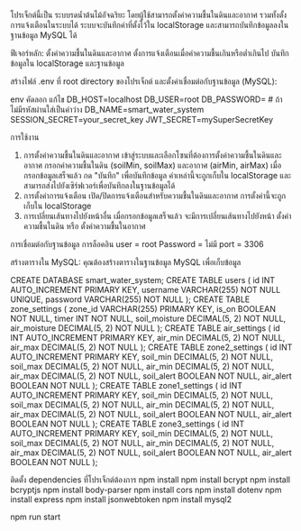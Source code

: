 โปรเจ็กต์นี้เป็น ระบบรดน้ำต้นไม้อัจฉริยะ โดยผู้ใช้สามารถตั้งค่าความชื้นในดินและอากาศ รวมทั้งตั้งการแจ้งเตือนในระบบได้ ระบบจะบันทึกค่าที่ตั้งไว้ใน localStorage และสามารถบันทึกข้อมูลลงในฐานข้อมูล MySQL ได้

ฟีเจอร์หลัก:
ตั้งค่าความชื้นในดินและอากาศ
ตั้งการแจ้งเตือนเมื่อค่าความชื้นเกินหรือต่ำเกินไป
บันทึกข้อมูลใน localStorage และฐานข้อมูล

สร้างไฟล์ .env ที่ root directory ของโปรเจ็กต์ และตั้งค่าเชื่อมต่อกับฐานข้อมูล (MySQL):

env
คัดลอก
แก้ไข
DB_HOST=localhost
DB_USER=root
DB_PASSWORD=  # ถ้าไม่มีรหัสผ่านใส่เป็นค่าว่าง
DB_NAME=smart_water_system
SESSION_SECRET=your_secret_key
JWT_SECRET=mySuperSecretKey

การใช้งาน
1. การตั้งค่าความชื้นในดินและอากาศ
เข้าสู่ระบบและเลือกโซนที่ต้องการตั้งค่าความชื้นในดินและอากาศ
กรอกค่าความชื้นในดิน (soilMin, soilMax) และอากาศ (airMin, airMax)
เมื่อกรอกข้อมูลเสร็จแล้ว กด "บันทึก" เพื่อบันทึกข้อมูล
ค่าเหล่านี้จะถูกเก็บใน localStorage และสามารถส่งไปยังเซิร์ฟเวอร์เพื่อบันทึกลงในฐานข้อมูลได้
2. การตั้งค่าการแจ้งเตือน
เปิด/ปิดการแจ้งเตือนสำหรับความชื้นในดินและอากาศ
การตั้งค่านี้จะถูกเก็บใน localStorage
3. การเปลี่ยนเส้นทางไปยังหน้าอื่น
เมื่อกรอกข้อมูลเสร็จแล้ว จะมีการเปลี่ยนเส้นทางไปยังหน้า ตั้งค่าความชื้นในดิน หรือ ตั้งค่าความชื้นในอากาศ

การเชื่อมต่อกับฐานข้อมูล
การล็อคอิน
user = root
Password = ไม่มี
port = 3306

สร้างตารางใน MySQL: คุณต้องสร้างตารางในฐานข้อมูล MySQL เพื่อเก็บข้อมูล

CREATE DATABASE smart_water_system;
CREATE TABLE users (
    id INT AUTO_INCREMENT PRIMARY KEY,
    username VARCHAR(255) NOT NULL UNIQUE,
    password VARCHAR(255) NOT NULL
);
CREATE TABLE zone_settings (
    zone_id VARCHAR(255) PRIMARY KEY,
    is_on BOOLEAN NOT NULL,
    timer INT NOT NULL,
    soil_moisture DECIMAL(5, 2) NOT NULL,
    air_moisture DECIMAL(5, 2) NOT NULL
);
CREATE TABLE air_settings (
    id INT AUTO_INCREMENT PRIMARY KEY,
    air_min DECIMAL(5, 2) NOT NULL,
    air_max DECIMAL(5, 2) NOT NULL
);
CREATE TABLE zone2_settings (
    id INT AUTO_INCREMENT PRIMARY KEY,
    soil_min DECIMAL(5, 2) NOT NULL,
    soil_max DECIMAL(5, 2) NOT NULL,
    air_min DECIMAL(5, 2) NOT NULL,
    air_max DECIMAL(5, 2) NOT NULL,
    soil_alert BOOLEAN NOT NULL,
    air_alert BOOLEAN NOT NULL
);
CREATE TABLE zone1_settings (
    id INT AUTO_INCREMENT PRIMARY KEY,
    soil_min DECIMAL(5, 2) NOT NULL,
    soil_max DECIMAL(5, 2) NOT NULL,
    air_min DECIMAL(5, 2) NOT NULL,
    air_max DECIMAL(5, 2) NOT NULL,
    soil_alert BOOLEAN NOT NULL,
    air_alert BOOLEAN NOT NULL
);
CREATE TABLE zone3_settings (
    id INT AUTO_INCREMENT PRIMARY KEY,
    soil_min DECIMAL(5, 2) NOT NULL,
    soil_max DECIMAL(5, 2) NOT NULL,
    air_min DECIMAL(5, 2) NOT NULL,
    air_max DECIMAL(5, 2) NOT NULL,
    soil_alert BOOLEAN NOT NULL,
    air_alert BOOLEAN NOT NULL
);



ติดตั้ง dependencies ที่โปรเจ็กต์ต้องการ
npm install
npm install bcrypt
npm install bcryptjs
npm install body-parser
npm install cors
npm install dotenv
npm install express
npm install jsonwebtoken
npm install mysql2

npm run start